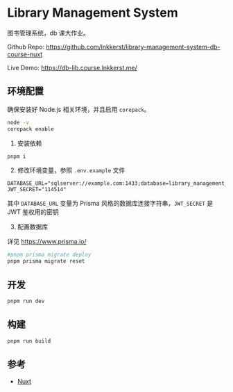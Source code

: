 # Library Management System

图书管理系统，db 课大作业。

Github Repo: <https://github.com/lnkkerst/library-management-system-db-course-nuxt>

Live Demo: <https://db-lib.course.lnkkerst.me/>

## 环境配置

确保安装好 Node.js 相关环境，并且启用 `corepack`。

```bash
node -v
corepack enable
```

1. 安装依赖

```bash
pnpm i
```

2. 修改环境变量，参照 `.env.example` 文件

```
DATABASE_URL="sqlserver://example.com:1433;database=library_management_system;user=sa;password=xxx"
JWT_SECRET="114514"
```

其中 `DATABASE_URL` 变量为 Prisma 风格的数据库连接字符串，`JWT_SECRET` 是 JWT 鉴权用的密钥

3. 配置数据库

详见 <https://www.prisma.io/>

```bash
#pnpm prisma migrate deploy
pnpm prisma migrate reset
```

## 开发

```bash
pnpm run dev
```

## 构建

```bash
pnpm run build
```

## 参考

- [Nuxt](https://nuxt.com/)
